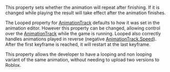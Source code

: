 This property sets whether the animation will repeat after finishing. If it is changed while playing the result will take effect after the animation finishes.

The Looped property for [AnimationTrack](https://developer.roblox.com/en-us/api-reference/class/AnimationTrack) defaults to how it was set in the animation editor. However this property can be changed, allowing control over the [AnimationTrack](https://developer.roblox.com/en-us/api-reference/class/AnimationTrack) while the game is running. Looped also correctly handles animations played in reverse (negative [AnimationTrack.Speed](https://developer.roblox.com/en-us/api-reference/property/AnimationTrack/Speed)). After the first keyframe is reached, it will restart at the last keyframe.

This property allows the developer to have a looping and non looping variant of the same animation, without needing to upload two versions to Roblox.